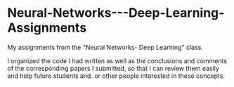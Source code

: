 # Neural-Networks---Deep-Learning-Assignments
My assignments from the "Neural Networks- Deep Learning"  class.

I organized the code I had written as well as the conclusions and comments of the corresponding papers I submitted, so that I can review them easily and help future students
and. or other people interested in these concepts. 
